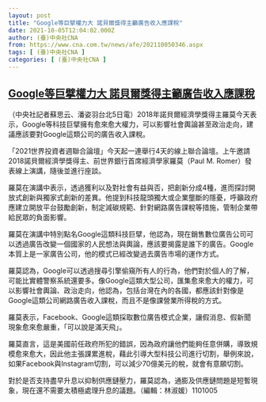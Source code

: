```yaml
---
layout: post
title: "Google等巨擘權力大 諾貝爾獎得主籲廣告收入應課稅"
date: 2021-10-05T12:04:02.000Z
author: (臺)中央社CNA
from: https://www.cna.com.tw/news/afe/202110050346.aspx
tags: [ (臺)中央社CNA ]
categories: [ (臺)中央社CNA ]
---
```

<!--1633435442000-->
[Google等巨擘權力大 諾貝爾獎得主籲廣告收入應課稅](https://www.cna.com.tw/news/afe/202110050346.aspx)
------

<div>
<div></div><div><p>（中央社記者蘇思云、潘姿羽台北5日電）2018年諾貝爾經濟學獎得主羅莫今天表示，Google等科技巨擘擁有愈來愈大權力，可以影響社會輿論甚至政治走向，建議應該要對Google這類公司的廣告收入課稅。</p><p>「2021世界投資者週聯合論壇」今天起一連舉行4天的線上聯合論壇。上午邀請2018諾貝爾經濟學獎得主、前世界銀行首席經濟學家羅莫（Paul M. Romer）發表線上演講，隨後並進行座談。</p><p>羅莫在演講中表示，透過獲利以及對社會有益與否，把創新分成4種，進而探討開放式創新與獨家式創新的差異。他提到科技龍頭獨大或企業壟斷的隱憂，呼籲政府應建立開放平台鼓勵創新，制定減碳規範、針對網路廣告課稅等措施，管制企業帶給民眾的負面影響。</p><p>羅莫在演講中特別點名Google這類科技巨擘，他認為，現在銷售數位廣告公司可以透過廣告改變一個國家的人民想法與輿論，應該要揭露是誰下的廣告。Google本質上是一家廣告公司，他的模式已經改變過去廣告市場的運作方式。</p><p>羅莫認為，Google可以透過搜尋引擎偷窺所有人的行為，他們對於個人的了解，可能比實體警察系統還要多。像Google這類大型公司，匯集愈來愈大的權力，可以影響社會輿論、政治走向，他認為，包括台灣在內的各國，都應該針對像是Google這類公司網路廣告收入課稅，而且不是像課營業所得稅的方式。</p><p>羅莫表示，Facebook、Google這類採取數位廣告模式企業，讓假消息、假新聞現象愈來愈嚴重，「可以說是滿天飛」。</p><p>羅莫直言，這是美國前任政府所犯的錯誤，因為政府讓他們能夠任意併購，導致規模愈來愈大，因此他主張課累進稅，藉此引導大型科技公司進行切割，舉例來說，如果Facebook與Instagram切割，可以減少70億美元的稅，就會有意願切割。</p><p>對於是否支持盡早升息以抑制供應鏈壓力，羅莫認為，通膨及供應鏈問題是短暫現象，現在還不需要太積極處理升息的議題。（編輯：林淑媛）1101005</p></div>
</div>
